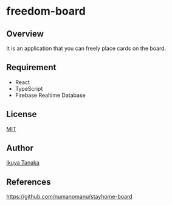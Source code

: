 # freedom-board

## Overview
It is an application that you can freely place cards on the board.

## Requirement

- React
- TypeScript
- Firebase Realtime Database

## License
[MIT](https://github.com/i-tanaka730/freedom-board/blob/main/LICENSE)

## Author
[Ikuya Tanaka](https://github.com/i-tanaka730)

## References
https://github.com/numanomanu/stayhome-board
